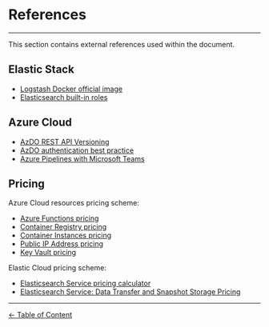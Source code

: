 # References
---

This section contains external references used within the document.

## Elastic Stack

- [Logstash Docker official image](https://hub.docker.com/_/logstash?)
- [Elasticsearch built-in roles](https://www.elastic.co/guide/en/elasticsearch/reference/current/built-in-roles.html)

## Azure Cloud

- [AzDO REST API Versioning](https://docs.microsoft.com/en-us/azure/devops/integrate/concepts/rest-api-versioning?view=azure-devops)
- [AzDO authentication best practice](https://docs.microsoft.com/en-us/azure/devops/integrate/get-started/authentication/authentication-guidance?view=azure-devops)
- [Azure Pipelines with Microsoft Teams](https://docs.microsoft.com/en-us/azure/devops/pipelines/integrations/microsoft-teams?view=azure-devops)

## Pricing

Azure Cloud resources pricing scheme:

- [Azure Functions pricing](https://azure.microsoft.com/en-us/pricing/details/functions/)
- [Container Registry pricing](https://azure.microsoft.com/en-us/pricing/details/container-registry/)
- [Container Instances pricing](https://azure.microsoft.com/en-us/pricing/details/container-instances/)
- [Public IP Address pricing](https://azure.microsoft.com/en-us/pricing/details/ip-addresses/)
- [Key Vault pricing](https://azure.microsoft.com/en-us/pricing/details/key-vault/)

Elastic Cloud pricing scheme:

- [Elasticsearch Service pricing calculator](https://cloud.elastic.co/pricing)
- [Elasticsearch Service: Data Transfer and Snapshot Storage Pricing](https://www.elastic.co/blog/elasticsearch-service-data-transfer-and-snapshot-storage-pricing)


---
[&larr; Table of Content](/Documents/DesignDocument/DesignDocument.md#table-of-contents)